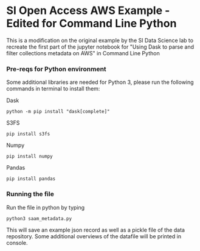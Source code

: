 # SI Open Access AWS Example - Edited for Command Line Python

This is a modification on the original example by the SI Data Science lab to recreate the first part of the jupyter notebook for "Using Dask to parse and filter collections metadata on AWS" in Command Line Python

### Pre-reqs for Python environment

Some additional libraries are needed for Python 3, please run the following commands in terminal to install them:

Dask

```python -m pip install "dask[complete]"```

S3FS

```pip install s3fs```

Numpy

```pip install numpy```

Pandas

```pip install pandas```


### Running the file

Run the file in python by typing

```python3 saam_metadata.py```

This will save an example json record as well as a pickle file of the data repository. Some additional overviews of the datafile will be printed in console.